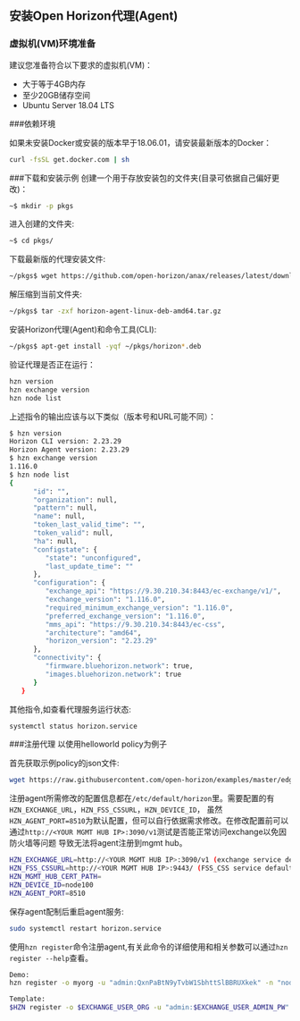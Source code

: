 ## 安装Open Horizon代理(Agent)

### 虚拟机(VM)环境准备

建议您准备符合以下要求的虚拟机(VM)：

- 大于等于4GB内存
- 至少20GB储存空间
- Ubuntu Server 18.04 LTS

###依赖环境

如果未安装Docker或安装的版本早于18.06.01，请安装最新版本的Docker：
```bash
curl -fsSL get.docker.com | sh
```

###下载和安装示例
创建一个用于存放安装包的文件夹(目录可依据自己偏好更改)：
```bash
~$ mkdir -p pkgs
```
进入创建的文件夹:
```bash
~$ cd pkgs/
```
下载最新版的代理安装文件:
```bash
~/pkgs$ wget https://github.com/open-horizon/anax/releases/latest/download/horizon-agent-linux-deb-amd64.tar.gz
```
解压缩到当前文件夹:
```bash
~/pkgs$ tar -zxf horizon-agent-linux-deb-amd64.tar.gz
```
安装Horizon代理(Agent)和命令工具(CLI):
```bash
~/pkgs$ apt-get install -yqf ~/pkgs/horizon*.deb
```
验证代理是否正在运行：
```bash
hzn version
hzn exchange version
hzn node list
```
上述指令的输出应该与以下类似（版本号和URL可能不同）：
```bash
$ hzn version
Horizon CLI version: 2.23.29
Horizon Agent version: 2.23.29
$ hzn exchange version
1.116.0
$ hzn node list
{
      "id": "",
      "organization": null,
      "pattern": null,
      "name": null,
      "token_last_valid_time": "",
      "token_valid": null,
      "ha": null,
      "configstate": {
         "state": "unconfigured",
         "last_update_time": ""
      },
      "configuration": {
         "exchange_api": "https://9.30.210.34:8443/ec-exchange/v1/",
         "exchange_version": "1.116.0",
         "required_minimum_exchange_version": "1.116.0",
         "preferred_exchange_version": "1.116.0",
         "mms_api": "https://9.30.210.34:8443/ec-css",
         "architecture": "amd64",
         "horizon_version": "2.23.29"
      },
      "connectivity": {
         "firmware.bluehorizon.network": true,
         "images.bluehorizon.network": true
      }
   }
```
其他指令,如查看代理服务运行状态:
```bash
systemctl status horizon.service
```
###注册代理
以使用helloworld policy为例子

首先获取示例policy的json文件:
```bash
wget https://raw.githubusercontent.com/open-horizon/examples/master/edge/services/helloworld/horizon/node.policy.json
```

注册agent所需修改的配置信息都在`/etc/default/horizon`里。需要配置的有`HZN_EXCHANGE_URL`，`HZN_FSS_CSSURL`，`HZN_DEVICE_ID`，
虽然`HZN_AGENT_PORT=8510`为默认配置，但可以自行依据需求修改。在修改配置前可以通过`http://<YOUR MGMT HUB IP>:3090/v1`测试是否能正常访问exchange以免因防火墙等问题
导致无法将agent注册到mgmt hub。
```bash
HZN_EXCHANGE_URL=http://<YOUR MGMT HUB IP>:3090/v1 (exchange service default port is 3090)
HZN_FSS_CSSURL=http://<YOUR MGMT HUB IP>:9443/ (FSS_CSS service default port is 9443)
HZN_MGMT_HUB_CERT_PATH=
HZN_DEVICE_ID=node100
HZN_AGENT_PORT=8510
```

保存agent配制后重启agent服务:
```bash
sudo systemctl restart horizon.service
```
使用`hzn register`命令注册agent,有关此命令的详细使用和相关参数可以通过`hzn register --help`查看。
```bash
Demo:
hzn register -o myorg -u "admin:QxnPaBtN9yTvbW1SbhttSlBBRUXkek" -n "node100:dHFkIE9CObNRczbjSBx4YGj5hKAGk3" --policy node.policy.json -s ibm.helloworld --serviceorg IBM -t 100

Template:
$HZN register -o $EXCHANGE_USER_ORG -u "admin:$EXCHANGE_USER_ADMIN_PW" -n "$HZN_DEVICE_ID:$HZN_DEVICE_TOKEN" --policy node.policy.json -s ibm.helloworld --serviceorg $EXCHANGE_SYSTEM_ORG -t 100
```
